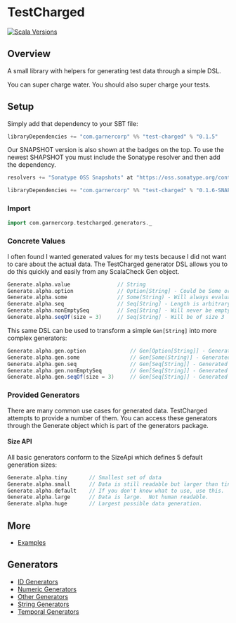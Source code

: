 # TestCharged

[![Scala Versions](https://img.shields.io/badge/scala-2.12%20%7C%202.13%20%7C%203.6-blue.svg?style=flat-square)](https://github.com/GarnerCorp/test-charged/blob/73a618b69fbed9f6bb5b1bb75874d3d44efe171c/build.sbt#L11)

## Overview

A small library with helpers for generating test data through a simple DSL.

You can super charge water.  You should also super charge your tests.

## Setup

Simply add that dependency to your SBT file:

```scala
libraryDependencies += "com.garnercorp" %% "test-charged" % "0.1.5"
```

Our SNAPSHOT version is also shown at the badges on the top.
To use the newest SHAPSHOT you must include the Sonatype resolver and then add the dependency.

```scala
resolvers += "Sonatype OSS Snapshots" at "https://oss.sonatype.org/content/repositories/snapshots"

libraryDependencies += "com.garnercorp" %% "test-charged" % "0.1.6-SNAPSHOT" % "test"
```

### Import
```scala
import com.garnercorp.testcharged.generators._
```

### Concrete Values
I often found I wanted generated values for my tests because I did not want to care about the actual data. The TestCharged generator DSL allows you to do this quickly and easily from any ScalaCheck Gen object.

```scala
Generate.alpha.value               // String
Generate.alpha.option              // Option[String] - Could be Some or None
Generate.alpha.some                // Some(String) - Will always evaluate to Some
Generate.alpha.seq                 // Seq[String] - Length is arbitrary
Generate.alpha.nonEmptySeq         // Seq[String] - Will never be empty
Generate.alpha.seqOf(size = 3)     // Seq[String] - Will be of size 3
```

This same DSL can be used to transform a simple `Gen[String]` into more complex generators:

```scala
Generate.alpha.gen.option              // Gen[Option[String]] - Generated option could be Some or None
Generate.alpha.gen.some                // Gen[Some(String)] - Generated option will always evaluate to Some
Generate.alpha.gen.seq                 // Gen[Seq[String]] - Generated sequence's length is arbitrary
Generate.alpha.gen.nonEmptySeq         // Gen[Seq[String]] - Generated sequence will never be empty
Generate.alpha.gen.seqOf(size = 3)     // Gen[Seq[String]] - Generated sequence will be of size 3
```

### Provided Generators
There are many common use cases for generated data.  TestCharged attempts to provide a number of them.
You can access these generators through the Generate object which is part of the generators package.

#### Size API
All basic generators conform to the SizeApi which defines 5 default generation sizes:

```scala
Generate.alpha.tiny       // Smallest set of data
Generate.alpha.small      // Data is still readable but larger than tiny.
Generate.alpha.default    // If you don't know what to use, use this.
Generate.alpha.large      // Data is large.  Not human readable.
Generate.alpha.huge       // Largest possible data generation.
```

## More

* [Examples](examples.md)

## Generators
* [ID Generators](id-generators.md)
* [Numeric Generators](numeric-generators.md)
* [Other Generators](other-generators.md)
* [String Generators](string-generators.md)
* [Temporal Generators](temporal-generators.md)
